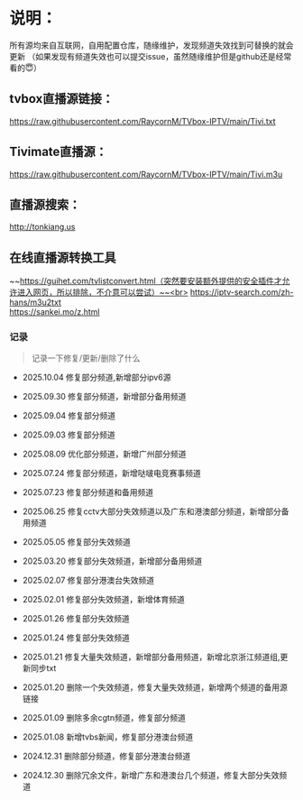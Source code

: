 # 说明：
所有源均来自互联网，自用配置仓库，随缘维护，发现频道失效找到可替换的就会更新
（如果发现有频道失效也可以提交issue，虽然随缘维护但是github还是经常看的😇）

## tvbox直播源链接：

https://raw.githubusercontent.com/RaycornM/TVbox-IPTV/main/Tivi.txt

## Tivimate直播源：

https://raw.githubusercontent.com/RaycornM/TVbox-IPTV/main/Tivi.m3u

## 直播源搜索：

http://tonkiang.us

## 在线直播源转换工具

~~https://guihet.com/tvlistconvert.html（突然要安装额外提供的安全插件才允许进入网页，所以排除，不介意可以尝试）~~<br>
https://iptv-search.com/zh-hans/m3u2txt<br>
https://sankei.mo/z.html

### 记录
>记录一下修复/更新/删除了什么

* 2025.10.04
修复部分频道,新增部分ipv6源

* 2025.09.30
修复部分频道，新增部分备用频道

* 2025.09.04
修复部分频道

* 2025.09.03
修复部分频道

* 2025.08.09
优化部分频道，新增广州部分频道

* 2025.07.24
修复部分频道，新增哒啵电竞赛事频道

* 2025.07.23
修复部分频道和备用频道

* 2025.06.25
修复cctv大部分失效频道以及广东和港澳部分频道，新增部分备用频道

* 2025.05.05
修复部分失效频道

* 2025.03.20
修复部分失效频道，新增部分备用频道

* 2025.02.07
修复部分港澳台失效频道

* 2025.02.01
修复部分失效频道，新增体育频道

* 2025.01.26
修复部分失效频道

* 2025.01.24
修复部分失效频道

* 2025.01.21
修复大量失效频道，新增部分备用频道，新增北京浙江频道组,更新同步txt

* 2025.01.20
删除一个失效频道，修复大量失效频道，新增两个频道的备用源链接

* 2025.01.09
删除多余cgtn频道，修复部分频道

* 2025.01.08
新增tvbs新闻，修复部分港澳台频道

* 2024.12.31
删除部分频道，修复部分港澳台频道

* 2024.12.30
删除冗余文件，新增广东和港澳台几个频道，修复大部分失效频道
